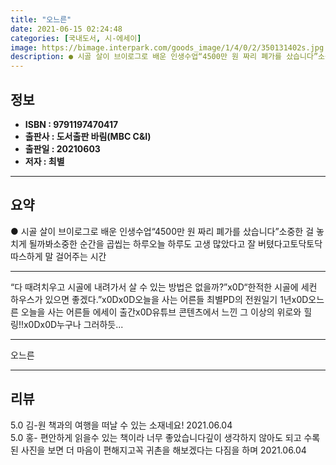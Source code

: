 ```yaml
---
title: "오느른"
date: 2021-06-15 02:24:48
categories: [국내도서, 시-에세이]
image: https://bimage.interpark.com/goods_image/1/4/0/2/350131402s.jpg
description: ● 시골 살이 브이로그로 배운 인생수업“4500만 원 짜리 폐가를 샀습니다”소중한 걸 놓치게 될까봐소중한 순간을 곱씹는 하루오늘 하루도 고생 많았다고 잘 버텼다고토닥토닥 따스하게 말 걸어주는 시간
---
```


## **정보**

- **ISBN : 9791197470417**
- **출판사 : 도서출판 바림(MBC C&I)**
- **출판일 : 20210603**
- **저자 : 최별**

------



## **요약**

●  시골 살이 브이로그로 배운 인생수업“4500만 원 짜리 폐가를 샀습니다”소중한 걸 놓치게 될까봐소중한 순간을 곱씹는 하루오늘 하루도 고생 많았다고 잘 버텼다고토닥토닥 따스하게 말 걸어주는 시간

------

“다 때려치우고 시골에 내려가서 살 수 있는 방법은 없을까?”x0D“한적한 시골에 세컨 하우스가 있으면 좋겠다.”x0Dx0D오늘을 사는 어른들 최별PD의 전원일기 1년x0D오느른  오늘을 사는 어른들 에세이 출간x0D유튜브 콘텐츠에서 느낀 그 이상의 위로와 힐링!!x0Dx0D누구나 그러하듯... 

------


오느른 

------


## **리뷰** 

5.0 김-원 책과의 여행을 떠날 수 있는 소재네요! 2021.06.04 <br/>5.0 홍- 편안하게 읽을수 있는 책이라 너무 좋았습니다깊이 생각하지 않아도 되고 수록된 사진을 보면 더 마음이 편해지고꼭 귀촌을 해보겠다는 다짐을 하며 2021.06.04 <br/>